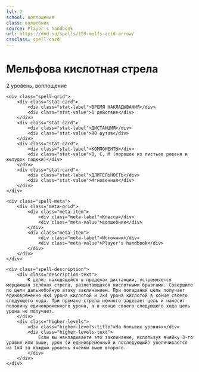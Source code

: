```yaml
---
lvl: 2
school: воплощение
class: волшебник
source: Player's handbook
url: https://dnd.su/spells/159-melfs-acid-arrow/
cssclass: spell-card
---
```


<div class="spell-container">
    <div class="spell-header">
        <h1 class="spell-name">Мельфова кислотная стрела</h1>
        <div class="spell-level">2 уровень, воплощение</div>
    </div>
    
    <div class="spell-grid">
        <div class="stat-card">
            <div class="stat-label">ВРЕМЯ НАКЛАДЫВАНИЯ</div>
            <div class="stat-value">1 действие</div>
        </div>
        <div class="stat-card">
            <div class="stat-label">ДИСТАНЦИЯ</div>
            <div class="stat-value">90 футов</div>
        </div>
        <div class="stat-card">
            <div class="stat-label">КОМПОНЕНТЫ</div>
            <div class="stat-value">В, С, М (порошок из листьев ревеня и желудок гадюки)</div>
        </div>
        <div class="stat-card">
            <div class="stat-label">ДЛИТЕЛЬНОСТЬ</div>
            <div class="stat-value">Мгновенная</div>
        </div>
    </div>
    
    <div class="spell-meta">
        <div class="meta-grid">
            <div class="meta-item">
                <div class="meta-label">Классы</div>
                <div class="meta-value">волшебник</div>
            </div>
            <div class="meta-item">
                <div class="meta-label">Источник</div>
                <div class="meta-value">Player's handbook</div>
            </div>
        </div>
    </div>
    
    <div class="spell-description">
        <div class="description-text">
            К цели, находящейся в пределах дистанции, устремляется мерцающая зелёная стрела, разлетающаяся кислотными брызгами. Совершите по цели дальнобойную атаку заклинанием. При попадании цель получает единовременно 4к4 урона кислотой и 2к4 урона кислотой в конце своего следующего хода. При промахе стрела немного задевает цель и наносит половину единовременного урона, а в конце своего следующего хода цель урона не получает.
        </div>
        <div class="higher-levels">
            <div class="higher-levels-title">На больших уровнях</div>
            <div class="higher-levels-text">
                Если вы накладываете это заклинание, используя ячейку 3-го уровня или выше, урон (и единовременный и последующий) увеличивается на 1к4 за каждый уровень ячейки выше второго.
            </div>
        </div>
    </div>
</div>